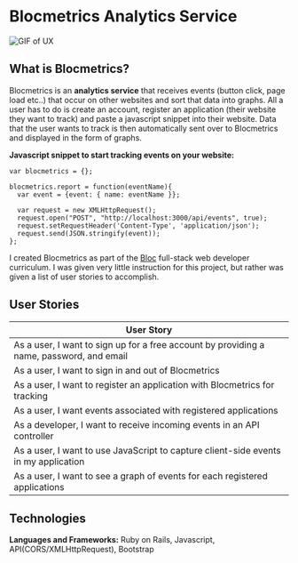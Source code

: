 # Blocmetrics Analytics Service

![GIF of UX](https://image.ibb.co/mgRzen/Peek_2018_03_29_13_11.gif)

## What is Blocmetrics?

Blocmetrics is an **analytics service** that receives events (button click, page load etc..) that occur on other websites and sort that data into graphs. All a user has to do is create an account, register an application (their website they want to track) and paste a javascript snippet into their website. Data that the user wants to track is then automatically sent over to Blocmetrics and displayed in the form of graphs.

**Javascript snippet to start tracking events on your website:**
```
var blocmetrics = {};

blocmetrics.report = function(eventName){
  var event = {event: { name: eventName }};

  var request = new XMLHttpRequest();
  request.open("POST", "http://localhost:3000/api/events", true);
  request.setRequestHeader('Content-Type', 'application/json');
  request.send(JSON.stringify(event));
};
```

I created Blocmetrics as part of the [Bloc](bloc.io) full-stack web developer curriculum. I was given very little instruction for this project, but rather was given a list of user stories to accomplish.

## User Stories

| User Story    |
| ------------- |
| As a user, I want to sign up for a free account by providing a name, password, and email |
| As a user, I want to sign in and out of Blocmetrics |
| As a user, I want to register an application with Blocmetrics for tracking |
| As a user, I want events associated with registered applications |
| As a developer, I want to receive incoming events in an API controller |
| As a user, I want to use JavaScript to capture client-side events in my application |
| As a user, I want to see a graph of events for each registered applications |

## Technologies

**Languages and Frameworks:** Ruby on Rails, Javascript, API(CORS/XMLHttpRequest), Bootstrap

